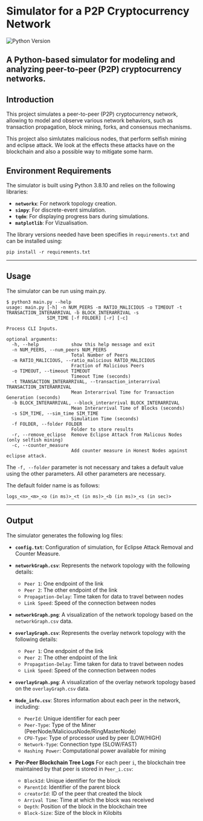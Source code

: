 # Simulator for a P2P Cryptocurrency Network

![Python Version](https://img.shields.io/badge/python-3.8.10-blue)  

A Python-based simulator for modeling and analyzing peer-to-peer (P2P) cryptocurrency networks.
---

## Introduction

This project simulates a peer-to-peer (P2P) cryptocurrency network, allowing to model and observe various network behaviors, such as transaction propagation, block mining, forks, and consensus mechanisms.

This project also simlutates malicious nodes, that perform selfish mining and eclipse attack. We look at the effects these attacks have on the blockchain and also a possible way to mitigate some harm.

## Environment Requirements
The simulator is built using Python 3.8.10 and relies on the following libraries:
- **`networkx`**: For network topology creation.
- **`simpy`**: For discrete-event simulation.
- **`tqdm`**: For displaying progress bars during simulations.
- **`matplotlib`**: For Vizualisation.

The library versions needed have been specifies in `requirements.txt` and can be installed using:
```
pip install -r requirements.txt
```

---

## Usage
The simulator can be run using main.py.

```
$ python3 main.py --help
usage: main.py [-h] -n NUM_PEERS -m RATIO_MALICIOUS -o TIMEOUT -t TRANSACTION_INTERARRIVAL -b BLOCK_INTERARRIVAL -s
               SIM_TIME [-f FOLDER] [-r] [-c]

Process CLI Inputs.

optional arguments:
  -h, --help            show this help message and exit
  -n NUM_PEERS, --num_peers NUM_PEERS
                        Total Number of Peers
  -m RATIO_MALICIOUS, --ratio_malicious RATIO_MALICIOUS
                        Fraction of Malicious Peers
  -o TIMEOUT, --timeout TIMEOUT
                        Timeout Time (seconds)
  -t TRANSACTION_INTERARRIVAL, --transaction_interarrival TRANSACTION_INTERARRIVAL
                        Mean Interarrival Time for Transaction Generation (seconds)
  -b BLOCK_INTERARRIVAL, --block_interarrival BLOCK_INTERARRIVAL
                        Mean Interarrival Time of Blocks (seconds)
  -s SIM_TIME, --sim_time SIM_TIME
                        Simulation Time (seconds)
  -f FOLDER, --folder FOLDER
                        Folder to store results
  -r, --remove_eclipse  Remove Eclipse Attack from Malicous Nodes (only selfish mining)
  -c, --counter_measure
                        Add counter measure in Honest Nodes against eclipse attack.
```

The `-f, --folder` parameter is not necessary and takes a default value using the other parameters.
All other parameters are necessary.

The default folder name is as follows:
```
logs_<n>_<m>_<o (in ms)>_<t (in ms)>_<b (in ms)>_<s (in sec)>
```

---

## Output

The simulator generates the following log files:
- **`config.txt`**: Configuration of simulation, for Eclipse Attack Removal and Counter Measure.

- **`networkGraph.csv`**: Represents the network topology with the following details:  
  - `Peer 1`: One endpoint of the link  
  - `Peer 2`: The other endpoint of the link  
  - `Propagation-Delay`: Time taken for data to travel between nodes  
  - `Link Speed`: Speed of the connection between nodes  

- **`networkGraph.png`**: A visualization of the network topology based on the `networkGraph.csv` data.

- **`overlayGraph.csv`**: Represents the overlay network topology with the following details:  
  - `Peer 1`: One endpoint of the link  
  - `Peer 2`: The other endpoint of the link  
  - `Propagation-Delay`: Time taken for data to travel between nodes  
  - `Link Speed`: Speed of the connection between nodes  

- **`overlayGraph.png`**: A visualization of the overlay network topology based on the `overlayGraph.csv` data.

- **`Node_info.csv`**: Stores information about each peer in the network, including:
  - `PeerId`: Unique identifier for each peer  
  - `Peer-Type`: Type of the Miner (PeerNode/MaliciousNode/RingMasterNode)
  - `CPU-Type`: Type of processor used by peer (LOW/HIGH) 
  - `Network-Type`: Connection type (SLOW/FAST)  
  - `Hashing Power`: Computational power available for mining  

- **Per-Peer Blockchain Tree Logs**
  For each peer `i`, the blockchain tree maintained by that peer is stored in `Peer_i.csv`:  
  - `BlockId`: Unique identifier for the block
  - `ParentId`: Identifier of the parent block
  - `creatorId`: ID of the peer that created the block
  - `Arrival Time`: Time at which the block was received
  - `Depth`: Position of the block in the blockchain tree
  - `Block-Size`: Size of the block in Kilobits

